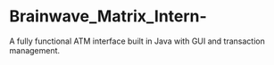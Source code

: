 # Brainwave_Matrix_Intern-
A fully functional ATM interface built in Java with GUI and transaction management.
